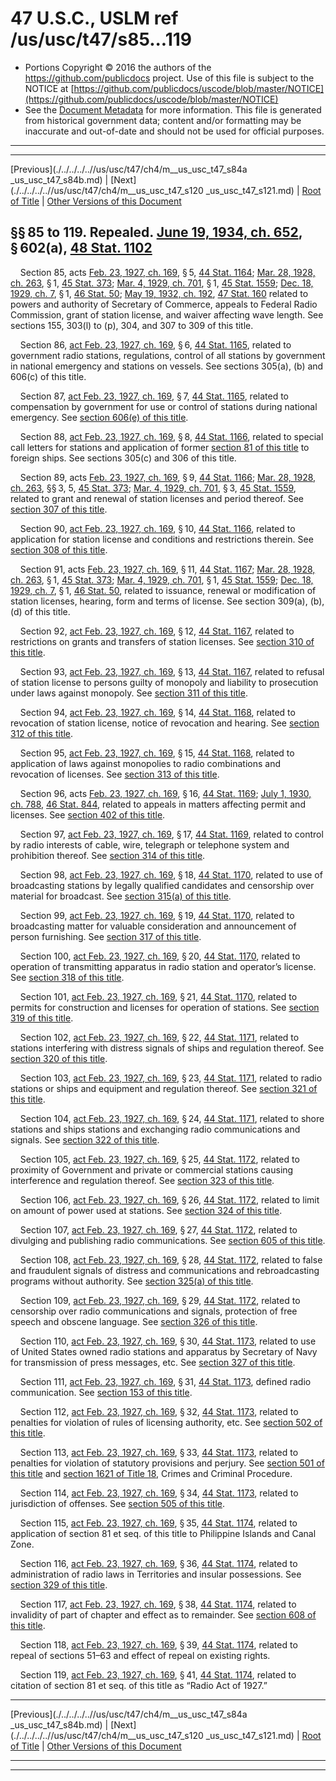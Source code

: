 ---
---

# 47 U.S.C., USLM ref /us/usc/t47/s85...119

* Portions Copyright © 2016 the authors of the https://github.com/publicdocs project.
  Use of this file is subject to the NOTICE at [https://github.com/publicdocs/uscode/blob/master/NOTICE](https://github.com/publicdocs/uscode/blob/master/NOTICE)
* See the [Document Metadata](././../../../..//README.md) for more information.
  This file is generated from historical government data; content and/or formatting may be inaccurate and out-of-date and should not be used for official purposes.

----------
----------

[Previous](./../../../..//us/usc/t47/ch4/m__us_usc_t47_s84a _us_usc_t47_s84b.md) | [Next](./../../../..//us/usc/t47/ch4/m__us_usc_t47_s120 _us_usc_t47_s121.md) | [Root of Title](./../../../../) | [Other Versions of this Document](https://publicdocs.github.io/go/links?ns=uslm&ref=%2Fus%2Fusc%2Ft47%2Fs85...119)

## §§ 85 to 119. Repealed. [June 19, 1934, ch. 652][/us/act/1934-06-19/ch652], § 602(a), [48 Stat. 1102][/us/stat/48/1102]

    Section 85, acts [Feb. 23, 1927, ch. 169][/us/act/1927-02-23/ch169], § 5, [44 Stat. 1164][/us/stat/44/1164]; [Mar. 28, 1928, ch. 263][/us/act/1928-03-28/ch263], § 1, [45 Stat. 373][/us/stat/45/373]; [Mar. 4, 1929, ch. 701][/us/act/1929-03-04/ch701], § 1, [45 Stat. 1559][/us/stat/45/1559]; [Dec. 18, 1929, ch. 7][/us/act/1929-12-18/ch7], § 1, [46 Stat. 50][/us/stat/46/50]; [May 19, 1932, ch. 192][/us/act/1932-05-19/ch192], [47 Stat. 160][/us/stat/47/160] related to powers and authority of Secretary of Commerce, appeals to Federal Radio Commission, grant of station license, and waiver affecting wave length. See sections 155, 303(l) to (p), 304, and 307 to 309 of this title.

    Section 86, [act Feb. 23, 1927, ch. 169][/us/act/1927-02-23/ch169], § 6, [44 Stat. 1165][/us/stat/44/1165], related to government radio stations, regulations, control of all stations by government in national emergency and stations on vessels. See sections 305(a), (b) and 606(c) of this title.

    Section 87, [act Feb. 23, 1927, ch. 169][/us/act/1927-02-23/ch169], § 7, [44 Stat. 1165][/us/stat/44/1165], related to compensation by government for use or control of stations during national emergency. See [section 606(e) of this title][/us/usc/t47/s606/e].

    Section 88, [act Feb. 23, 1927, ch. 169][/us/act/1927-02-23/ch169], § 8, [44 Stat. 1166][/us/stat/44/1166], related to special call letters for stations and application of former [section 81 of this title][/us/usc/t47/s81] to foreign ships. See sections 305(c) and 306 of this title.

    Section 89, acts [Feb. 23, 1927, ch. 169][/us/act/1927-02-23/ch169], § 9, [44 Stat. 1166][/us/stat/44/1166]; [Mar. 28, 1928, ch. 263][/us/act/1928-03-28/ch263], §§ 3, 5, [45 Stat. 373][/us/stat/45/373]; [Mar. 4, 1929, ch. 701][/us/act/1929-03-04/ch701], § 3, [45 Stat. 1559][/us/stat/45/1559], related to grant and renewal of station licenses and period thereof. See [section 307 of this title][/us/usc/t47/s307].

    Section 90, [act Feb. 23, 1927, ch. 169][/us/act/1927-02-23/ch169], § 10, [44 Stat. 1166][/us/stat/44/1166], related to application for station license and conditions and restrictions therein. See [section 308 of this title][/us/usc/t47/s308].

    Section 91, acts [Feb. 23, 1927, ch. 169][/us/act/1927-02-23/ch169], § 11, [44 Stat. 1167][/us/stat/44/1167]; [Mar. 28, 1928, ch. 263][/us/act/1928-03-28/ch263], § 1, [45 Stat. 373][/us/stat/45/373]; [Mar. 4, 1929, ch. 701][/us/act/1929-03-04/ch701], § 1, [45 Stat. 1559][/us/stat/45/1559]; [Dec. 18, 1929, ch. 7][/us/act/1929-12-18/ch7], § 1, [46 Stat. 50][/us/stat/46/50], related to issuance, renewal or modification of station licenses, hearing, form and terms of license. See section 309(a), (b), (d) of this title.

    Section 92, [act Feb. 23, 1927, ch. 169][/us/act/1927-02-23/ch169], § 12, [44 Stat. 1167][/us/stat/44/1167], related to restrictions on grants and transfers of station licenses. See [section 310 of this title][/us/usc/t47/s310].

    Section 93, [act Feb. 23, 1927, ch. 169][/us/act/1927-02-23/ch169], § 13, [44 Stat. 1167][/us/stat/44/1167], related to refusal of station license to persons guilty of monopoly and liability to prosecution under laws against monopoly. See [section 311 of this title][/us/usc/t47/s311].

    Section 94, [act Feb. 23, 1927, ch. 169][/us/act/1927-02-23/ch169], § 14, [44 Stat. 1168][/us/stat/44/1168], related to revocation of station license, notice of revocation and hearing. See [section 312 of this title][/us/usc/t47/s312].

    Section 95, [act Feb. 23, 1927, ch. 169][/us/act/1927-02-23/ch169], § 15, [44 Stat. 1168][/us/stat/44/1168], related to application of laws against monopolies to radio combinations and revocation of licenses. See [section 313 of this title][/us/usc/t47/s313].

    Section 96, acts [Feb. 23, 1927, ch. 169][/us/act/1927-02-23/ch169], § 16, [44 Stat. 1169][/us/stat/44/1169]; [July 1, 1930, ch. 788][/us/act/1930-07-01/ch788], [46 Stat. 844][/us/stat/46/844], related to appeals in matters affecting permit and licenses. See [section 402 of this title][/us/usc/t47/s402].

    Section 97, [act Feb. 23, 1927, ch. 169][/us/act/1927-02-23/ch169], § 17, [44 Stat. 1169][/us/stat/44/1169], related to control by radio interests of cable, wire, telegraph or telephone system and prohibition thereof. See [section 314 of this title][/us/usc/t47/s314].

    Section 98, [act Feb. 23, 1927, ch. 169][/us/act/1927-02-23/ch169], § 18, [44 Stat. 1170][/us/stat/44/1170], related to use of broadcasting stations by legally qualified candidates and censorship over material for broadcast. See [section 315(a) of this title][/us/usc/t47/s315/a].

    Section 99, [act Feb. 23, 1927, ch. 169][/us/act/1927-02-23/ch169], § 19, [44 Stat. 1170][/us/stat/44/1170], related to broadcasting matter for valuable consideration and announcement of person furnishing. See [section 317 of this title][/us/usc/t47/s317].

    Section 100, [act Feb. 23, 1927, ch. 169][/us/act/1927-02-23/ch169], § 20, [44 Stat. 1170][/us/stat/44/1170], related to operation of transmitting apparatus in radio station and operator’s license. See [section 318 of this title][/us/usc/t47/s318].

    Section 101, [act Feb. 23, 1927, ch. 169][/us/act/1927-02-23/ch169], § 21, [44 Stat. 1170][/us/stat/44/1170], related to permits for construction and licenses for operation of stations. See [section 319 of this title][/us/usc/t47/s319].

    Section 102, [act Feb. 23, 1927, ch. 169][/us/act/1927-02-23/ch169], § 22, [44 Stat. 1171][/us/stat/44/1171], related to stations interfering with distress signals of ships and regulation thereof. See [section 320 of this title][/us/usc/t47/s320].

    Section 103, [act Feb. 23, 1927, ch. 169][/us/act/1927-02-23/ch169], § 23, [44 Stat. 1171][/us/stat/44/1171], related to radio stations or ships and equipment and regulation thereof. See [section 321 of this title][/us/usc/t47/s321].

    Section 104, [act Feb. 23, 1927, ch. 169][/us/act/1927-02-23/ch169], § 24, [44 Stat. 1171][/us/stat/44/1171], related to shore stations and ships stations and exchanging radio communications and signals. See [section 322 of this title][/us/usc/t47/s322].

    Section 105, [act Feb. 23, 1927, ch. 169][/us/act/1927-02-23/ch169], § 25, [44 Stat. 1172][/us/stat/44/1172], related to proximity of Government and private or commercial stations causing interference and regulation thereof. See [section 323 of this title][/us/usc/t47/s323].

    Section 106, [act Feb. 23, 1927, ch. 169][/us/act/1927-02-23/ch169], § 26, [44 Stat. 1172][/us/stat/44/1172], related to limit on amount of power used at stations. See [section 324 of this title][/us/usc/t47/s324].

    Section 107, [act Feb. 23, 1927, ch. 169][/us/act/1927-02-23/ch169], § 27, [44 Stat. 1172][/us/stat/44/1172], related to divulging and publishing radio communications. See [section 605 of this title][/us/usc/t47/s605].

    Section 108, [act Feb. 23, 1927, ch. 169][/us/act/1927-02-23/ch169], § 28, [44 Stat. 1172][/us/stat/44/1172], related to false and fraudulent signals of distress and communications and rebroadcasting programs without authority. See [section 325(a) of this title][/us/usc/t47/s325/a].

    Section 109, [act Feb. 23, 1927, ch. 169][/us/act/1927-02-23/ch169], § 29, [44 Stat. 1172][/us/stat/44/1172], related to censorship over radio communications and signals, protection of free speech and obscene language. See [section 326 of this title][/us/usc/t47/s326].

    Section 110, [act Feb. 23, 1927, ch. 169][/us/act/1927-02-23/ch169], § 30, [44 Stat. 1173][/us/stat/44/1173], related to use of United States owned radio stations and apparatus by Secretary of Navy for transmission of press messages, etc. See [section 327 of this title][/us/usc/t47/s327].

    Section 111, [act Feb. 23, 1927, ch. 169][/us/act/1927-02-23/ch169], § 31, [44 Stat. 1173][/us/stat/44/1173], defined radio communication. See [section 153 of this title][/us/usc/t47/s153].

    Section 112, [act Feb. 23, 1927, ch. 169][/us/act/1927-02-23/ch169], § 32, [44 Stat. 1173][/us/stat/44/1173], related to penalties for violation of rules of licensing authority, etc. See [section 502 of this title][/us/usc/t47/s502].

    Section 113, [act Feb. 23, 1927, ch. 169][/us/act/1927-02-23/ch169], § 33, [44 Stat. 1173][/us/stat/44/1173], related to penalties for violation of statutory provisions and perjury. See [section 501 of this title][/us/usc/t47/s501] and [section 1621 of Title 18][/us/usc/t18/s1621], Crimes and Criminal Procedure.

    Section 114, [act Feb. 23, 1927, ch. 169][/us/act/1927-02-23/ch169], § 34, [44 Stat. 1173][/us/stat/44/1173], related to jurisdiction of offenses. See [section 505 of this title][/us/usc/t47/s505].

    Section 115, [act Feb. 23, 1927, ch. 169][/us/act/1927-02-23/ch169], § 35, [44 Stat. 1174][/us/stat/44/1174], related to application of section 81 et seq. of this title to Philippine Islands and Canal Zone.

    Section 116, [act Feb. 23, 1927, ch. 169][/us/act/1927-02-23/ch169], § 36, [44 Stat. 1174][/us/stat/44/1174], related to administration of radio laws in Territories and insular possessions. See [section 329 of this title][/us/usc/t47/s329].

    Section 117, [act Feb. 23, 1927, ch. 169][/us/act/1927-02-23/ch169], § 38, [44 Stat. 1174][/us/stat/44/1174], related to invalidity of part of chapter and effect as to remainder. See [section 608 of this title][/us/usc/t47/s608].

    Section 118, [act Feb. 23, 1927, ch. 169][/us/act/1927-02-23/ch169], § 39, [44 Stat. 1174][/us/stat/44/1174], related to repeal of sections 51–63 and effect of repeal on existing rights.

    Section 119, [act Feb. 23, 1927, ch. 169][/us/act/1927-02-23/ch169], § 41, [44 Stat. 1174][/us/stat/44/1174], related to citation of section 81 et seq. of this title as “Radio Act of 1927.”

----------

[Previous](./../../../..//us/usc/t47/ch4/m__us_usc_t47_s84a _us_usc_t47_s84b.md) | [Next](./../../../..//us/usc/t47/ch4/m__us_usc_t47_s120 _us_usc_t47_s121.md) | [Root of Title](./../../../../) | [Other Versions of this Document](https://publicdocs.github.io/go/links?ns=uslm&ref=%2Fus%2Fusc%2Ft47%2Fs85...119)

----------
----------

[/us/act/1934-06-19/ch652]: https://publicdocs.github.io/go/links?ns=uslm&ref=%2Fus%2Fact%2F1934-06-19%2Fch652
[/us/stat/48/1102]: https://publicdocs.github.io/go/links?ns=uslm&ref=%2Fus%2Fstat%2F48%2F1102
[/us/act/1927-02-23/ch169]: https://publicdocs.github.io/go/links?ns=uslm&ref=%2Fus%2Fact%2F1927-02-23%2Fch169
[/us/stat/44/1164]: https://publicdocs.github.io/go/links?ns=uslm&ref=%2Fus%2Fstat%2F44%2F1164
[/us/act/1928-03-28/ch263]: https://publicdocs.github.io/go/links?ns=uslm&ref=%2Fus%2Fact%2F1928-03-28%2Fch263
[/us/stat/45/373]: https://publicdocs.github.io/go/links?ns=uslm&ref=%2Fus%2Fstat%2F45%2F373
[/us/act/1929-03-04/ch701]: https://publicdocs.github.io/go/links?ns=uslm&ref=%2Fus%2Fact%2F1929-03-04%2Fch701
[/us/stat/45/1559]: https://publicdocs.github.io/go/links?ns=uslm&ref=%2Fus%2Fstat%2F45%2F1559
[/us/act/1929-12-18/ch7]: https://publicdocs.github.io/go/links?ns=uslm&ref=%2Fus%2Fact%2F1929-12-18%2Fch7
[/us/stat/46/50]: https://publicdocs.github.io/go/links?ns=uslm&ref=%2Fus%2Fstat%2F46%2F50
[/us/act/1932-05-19/ch192]: https://publicdocs.github.io/go/links?ns=uslm&ref=%2Fus%2Fact%2F1932-05-19%2Fch192
[/us/stat/47/160]: https://publicdocs.github.io/go/links?ns=uslm&ref=%2Fus%2Fstat%2F47%2F160
[/us/act/1927-02-23/ch169]: https://publicdocs.github.io/go/links?ns=uslm&ref=%2Fus%2Fact%2F1927-02-23%2Fch169
[/us/stat/44/1165]: https://publicdocs.github.io/go/links?ns=uslm&ref=%2Fus%2Fstat%2F44%2F1165
[/us/act/1927-02-23/ch169]: https://publicdocs.github.io/go/links?ns=uslm&ref=%2Fus%2Fact%2F1927-02-23%2Fch169
[/us/stat/44/1165]: https://publicdocs.github.io/go/links?ns=uslm&ref=%2Fus%2Fstat%2F44%2F1165
[/us/usc/t47/s606/e]: https://publicdocs.github.io/go/links?ns=uslm&ref=%2Fus%2Fusc%2Ft47%2Fs606%2Fe
[/us/act/1927-02-23/ch169]: https://publicdocs.github.io/go/links?ns=uslm&ref=%2Fus%2Fact%2F1927-02-23%2Fch169
[/us/stat/44/1166]: https://publicdocs.github.io/go/links?ns=uslm&ref=%2Fus%2Fstat%2F44%2F1166
[/us/usc/t47/s81]: https://publicdocs.github.io/go/links?ns=uslm&ref=%2Fus%2Fusc%2Ft47%2Fs81
[/us/act/1927-02-23/ch169]: https://publicdocs.github.io/go/links?ns=uslm&ref=%2Fus%2Fact%2F1927-02-23%2Fch169
[/us/stat/44/1166]: https://publicdocs.github.io/go/links?ns=uslm&ref=%2Fus%2Fstat%2F44%2F1166
[/us/act/1928-03-28/ch263]: https://publicdocs.github.io/go/links?ns=uslm&ref=%2Fus%2Fact%2F1928-03-28%2Fch263
[/us/stat/45/373]: https://publicdocs.github.io/go/links?ns=uslm&ref=%2Fus%2Fstat%2F45%2F373
[/us/act/1929-03-04/ch701]: https://publicdocs.github.io/go/links?ns=uslm&ref=%2Fus%2Fact%2F1929-03-04%2Fch701
[/us/stat/45/1559]: https://publicdocs.github.io/go/links?ns=uslm&ref=%2Fus%2Fstat%2F45%2F1559
[/us/usc/t47/s307]: https://publicdocs.github.io/go/links?ns=uslm&ref=%2Fus%2Fusc%2Ft47%2Fs307
[/us/act/1927-02-23/ch169]: https://publicdocs.github.io/go/links?ns=uslm&ref=%2Fus%2Fact%2F1927-02-23%2Fch169
[/us/stat/44/1166]: https://publicdocs.github.io/go/links?ns=uslm&ref=%2Fus%2Fstat%2F44%2F1166
[/us/usc/t47/s308]: https://publicdocs.github.io/go/links?ns=uslm&ref=%2Fus%2Fusc%2Ft47%2Fs308
[/us/act/1927-02-23/ch169]: https://publicdocs.github.io/go/links?ns=uslm&ref=%2Fus%2Fact%2F1927-02-23%2Fch169
[/us/stat/44/1167]: https://publicdocs.github.io/go/links?ns=uslm&ref=%2Fus%2Fstat%2F44%2F1167
[/us/act/1928-03-28/ch263]: https://publicdocs.github.io/go/links?ns=uslm&ref=%2Fus%2Fact%2F1928-03-28%2Fch263
[/us/stat/45/373]: https://publicdocs.github.io/go/links?ns=uslm&ref=%2Fus%2Fstat%2F45%2F373
[/us/act/1929-03-04/ch701]: https://publicdocs.github.io/go/links?ns=uslm&ref=%2Fus%2Fact%2F1929-03-04%2Fch701
[/us/stat/45/1559]: https://publicdocs.github.io/go/links?ns=uslm&ref=%2Fus%2Fstat%2F45%2F1559
[/us/act/1929-12-18/ch7]: https://publicdocs.github.io/go/links?ns=uslm&ref=%2Fus%2Fact%2F1929-12-18%2Fch7
[/us/stat/46/50]: https://publicdocs.github.io/go/links?ns=uslm&ref=%2Fus%2Fstat%2F46%2F50
[/us/act/1927-02-23/ch169]: https://publicdocs.github.io/go/links?ns=uslm&ref=%2Fus%2Fact%2F1927-02-23%2Fch169
[/us/stat/44/1167]: https://publicdocs.github.io/go/links?ns=uslm&ref=%2Fus%2Fstat%2F44%2F1167
[/us/usc/t47/s310]: https://publicdocs.github.io/go/links?ns=uslm&ref=%2Fus%2Fusc%2Ft47%2Fs310
[/us/act/1927-02-23/ch169]: https://publicdocs.github.io/go/links?ns=uslm&ref=%2Fus%2Fact%2F1927-02-23%2Fch169
[/us/stat/44/1167]: https://publicdocs.github.io/go/links?ns=uslm&ref=%2Fus%2Fstat%2F44%2F1167
[/us/usc/t47/s311]: https://publicdocs.github.io/go/links?ns=uslm&ref=%2Fus%2Fusc%2Ft47%2Fs311
[/us/act/1927-02-23/ch169]: https://publicdocs.github.io/go/links?ns=uslm&ref=%2Fus%2Fact%2F1927-02-23%2Fch169
[/us/stat/44/1168]: https://publicdocs.github.io/go/links?ns=uslm&ref=%2Fus%2Fstat%2F44%2F1168
[/us/usc/t47/s312]: https://publicdocs.github.io/go/links?ns=uslm&ref=%2Fus%2Fusc%2Ft47%2Fs312
[/us/act/1927-02-23/ch169]: https://publicdocs.github.io/go/links?ns=uslm&ref=%2Fus%2Fact%2F1927-02-23%2Fch169
[/us/stat/44/1168]: https://publicdocs.github.io/go/links?ns=uslm&ref=%2Fus%2Fstat%2F44%2F1168
[/us/usc/t47/s313]: https://publicdocs.github.io/go/links?ns=uslm&ref=%2Fus%2Fusc%2Ft47%2Fs313
[/us/act/1927-02-23/ch169]: https://publicdocs.github.io/go/links?ns=uslm&ref=%2Fus%2Fact%2F1927-02-23%2Fch169
[/us/stat/44/1169]: https://publicdocs.github.io/go/links?ns=uslm&ref=%2Fus%2Fstat%2F44%2F1169
[/us/act/1930-07-01/ch788]: https://publicdocs.github.io/go/links?ns=uslm&ref=%2Fus%2Fact%2F1930-07-01%2Fch788
[/us/stat/46/844]: https://publicdocs.github.io/go/links?ns=uslm&ref=%2Fus%2Fstat%2F46%2F844
[/us/usc/t47/s402]: https://publicdocs.github.io/go/links?ns=uslm&ref=%2Fus%2Fusc%2Ft47%2Fs402
[/us/act/1927-02-23/ch169]: https://publicdocs.github.io/go/links?ns=uslm&ref=%2Fus%2Fact%2F1927-02-23%2Fch169
[/us/stat/44/1169]: https://publicdocs.github.io/go/links?ns=uslm&ref=%2Fus%2Fstat%2F44%2F1169
[/us/usc/t47/s314]: https://publicdocs.github.io/go/links?ns=uslm&ref=%2Fus%2Fusc%2Ft47%2Fs314
[/us/act/1927-02-23/ch169]: https://publicdocs.github.io/go/links?ns=uslm&ref=%2Fus%2Fact%2F1927-02-23%2Fch169
[/us/stat/44/1170]: https://publicdocs.github.io/go/links?ns=uslm&ref=%2Fus%2Fstat%2F44%2F1170
[/us/usc/t47/s315/a]: https://publicdocs.github.io/go/links?ns=uslm&ref=%2Fus%2Fusc%2Ft47%2Fs315%2Fa
[/us/act/1927-02-23/ch169]: https://publicdocs.github.io/go/links?ns=uslm&ref=%2Fus%2Fact%2F1927-02-23%2Fch169
[/us/stat/44/1170]: https://publicdocs.github.io/go/links?ns=uslm&ref=%2Fus%2Fstat%2F44%2F1170
[/us/usc/t47/s317]: https://publicdocs.github.io/go/links?ns=uslm&ref=%2Fus%2Fusc%2Ft47%2Fs317
[/us/act/1927-02-23/ch169]: https://publicdocs.github.io/go/links?ns=uslm&ref=%2Fus%2Fact%2F1927-02-23%2Fch169
[/us/stat/44/1170]: https://publicdocs.github.io/go/links?ns=uslm&ref=%2Fus%2Fstat%2F44%2F1170
[/us/usc/t47/s318]: https://publicdocs.github.io/go/links?ns=uslm&ref=%2Fus%2Fusc%2Ft47%2Fs318
[/us/act/1927-02-23/ch169]: https://publicdocs.github.io/go/links?ns=uslm&ref=%2Fus%2Fact%2F1927-02-23%2Fch169
[/us/stat/44/1170]: https://publicdocs.github.io/go/links?ns=uslm&ref=%2Fus%2Fstat%2F44%2F1170
[/us/usc/t47/s319]: https://publicdocs.github.io/go/links?ns=uslm&ref=%2Fus%2Fusc%2Ft47%2Fs319
[/us/act/1927-02-23/ch169]: https://publicdocs.github.io/go/links?ns=uslm&ref=%2Fus%2Fact%2F1927-02-23%2Fch169
[/us/stat/44/1171]: https://publicdocs.github.io/go/links?ns=uslm&ref=%2Fus%2Fstat%2F44%2F1171
[/us/usc/t47/s320]: https://publicdocs.github.io/go/links?ns=uslm&ref=%2Fus%2Fusc%2Ft47%2Fs320
[/us/act/1927-02-23/ch169]: https://publicdocs.github.io/go/links?ns=uslm&ref=%2Fus%2Fact%2F1927-02-23%2Fch169
[/us/stat/44/1171]: https://publicdocs.github.io/go/links?ns=uslm&ref=%2Fus%2Fstat%2F44%2F1171
[/us/usc/t47/s321]: https://publicdocs.github.io/go/links?ns=uslm&ref=%2Fus%2Fusc%2Ft47%2Fs321
[/us/act/1927-02-23/ch169]: https://publicdocs.github.io/go/links?ns=uslm&ref=%2Fus%2Fact%2F1927-02-23%2Fch169
[/us/stat/44/1171]: https://publicdocs.github.io/go/links?ns=uslm&ref=%2Fus%2Fstat%2F44%2F1171
[/us/usc/t47/s322]: https://publicdocs.github.io/go/links?ns=uslm&ref=%2Fus%2Fusc%2Ft47%2Fs322
[/us/act/1927-02-23/ch169]: https://publicdocs.github.io/go/links?ns=uslm&ref=%2Fus%2Fact%2F1927-02-23%2Fch169
[/us/stat/44/1172]: https://publicdocs.github.io/go/links?ns=uslm&ref=%2Fus%2Fstat%2F44%2F1172
[/us/usc/t47/s323]: https://publicdocs.github.io/go/links?ns=uslm&ref=%2Fus%2Fusc%2Ft47%2Fs323
[/us/act/1927-02-23/ch169]: https://publicdocs.github.io/go/links?ns=uslm&ref=%2Fus%2Fact%2F1927-02-23%2Fch169
[/us/stat/44/1172]: https://publicdocs.github.io/go/links?ns=uslm&ref=%2Fus%2Fstat%2F44%2F1172
[/us/usc/t47/s324]: https://publicdocs.github.io/go/links?ns=uslm&ref=%2Fus%2Fusc%2Ft47%2Fs324
[/us/act/1927-02-23/ch169]: https://publicdocs.github.io/go/links?ns=uslm&ref=%2Fus%2Fact%2F1927-02-23%2Fch169
[/us/stat/44/1172]: https://publicdocs.github.io/go/links?ns=uslm&ref=%2Fus%2Fstat%2F44%2F1172
[/us/usc/t47/s605]: https://publicdocs.github.io/go/links?ns=uslm&ref=%2Fus%2Fusc%2Ft47%2Fs605
[/us/act/1927-02-23/ch169]: https://publicdocs.github.io/go/links?ns=uslm&ref=%2Fus%2Fact%2F1927-02-23%2Fch169
[/us/stat/44/1172]: https://publicdocs.github.io/go/links?ns=uslm&ref=%2Fus%2Fstat%2F44%2F1172
[/us/usc/t47/s325/a]: https://publicdocs.github.io/go/links?ns=uslm&ref=%2Fus%2Fusc%2Ft47%2Fs325%2Fa
[/us/act/1927-02-23/ch169]: https://publicdocs.github.io/go/links?ns=uslm&ref=%2Fus%2Fact%2F1927-02-23%2Fch169
[/us/stat/44/1172]: https://publicdocs.github.io/go/links?ns=uslm&ref=%2Fus%2Fstat%2F44%2F1172
[/us/usc/t47/s326]: https://publicdocs.github.io/go/links?ns=uslm&ref=%2Fus%2Fusc%2Ft47%2Fs326
[/us/act/1927-02-23/ch169]: https://publicdocs.github.io/go/links?ns=uslm&ref=%2Fus%2Fact%2F1927-02-23%2Fch169
[/us/stat/44/1173]: https://publicdocs.github.io/go/links?ns=uslm&ref=%2Fus%2Fstat%2F44%2F1173
[/us/usc/t47/s327]: https://publicdocs.github.io/go/links?ns=uslm&ref=%2Fus%2Fusc%2Ft47%2Fs327
[/us/act/1927-02-23/ch169]: https://publicdocs.github.io/go/links?ns=uslm&ref=%2Fus%2Fact%2F1927-02-23%2Fch169
[/us/stat/44/1173]: https://publicdocs.github.io/go/links?ns=uslm&ref=%2Fus%2Fstat%2F44%2F1173
[/us/usc/t47/s153]: https://publicdocs.github.io/go/links?ns=uslm&ref=%2Fus%2Fusc%2Ft47%2Fs153
[/us/act/1927-02-23/ch169]: https://publicdocs.github.io/go/links?ns=uslm&ref=%2Fus%2Fact%2F1927-02-23%2Fch169
[/us/stat/44/1173]: https://publicdocs.github.io/go/links?ns=uslm&ref=%2Fus%2Fstat%2F44%2F1173
[/us/usc/t47/s502]: https://publicdocs.github.io/go/links?ns=uslm&ref=%2Fus%2Fusc%2Ft47%2Fs502
[/us/act/1927-02-23/ch169]: https://publicdocs.github.io/go/links?ns=uslm&ref=%2Fus%2Fact%2F1927-02-23%2Fch169
[/us/stat/44/1173]: https://publicdocs.github.io/go/links?ns=uslm&ref=%2Fus%2Fstat%2F44%2F1173
[/us/usc/t47/s501]: https://publicdocs.github.io/go/links?ns=uslm&ref=%2Fus%2Fusc%2Ft47%2Fs501
[/us/usc/t18/s1621]: https://publicdocs.github.io/go/links?ns=uslm&ref=%2Fus%2Fusc%2Ft18%2Fs1621
[/us/act/1927-02-23/ch169]: https://publicdocs.github.io/go/links?ns=uslm&ref=%2Fus%2Fact%2F1927-02-23%2Fch169
[/us/stat/44/1173]: https://publicdocs.github.io/go/links?ns=uslm&ref=%2Fus%2Fstat%2F44%2F1173
[/us/usc/t47/s505]: https://publicdocs.github.io/go/links?ns=uslm&ref=%2Fus%2Fusc%2Ft47%2Fs505
[/us/act/1927-02-23/ch169]: https://publicdocs.github.io/go/links?ns=uslm&ref=%2Fus%2Fact%2F1927-02-23%2Fch169
[/us/stat/44/1174]: https://publicdocs.github.io/go/links?ns=uslm&ref=%2Fus%2Fstat%2F44%2F1174
[/us/act/1927-02-23/ch169]: https://publicdocs.github.io/go/links?ns=uslm&ref=%2Fus%2Fact%2F1927-02-23%2Fch169
[/us/stat/44/1174]: https://publicdocs.github.io/go/links?ns=uslm&ref=%2Fus%2Fstat%2F44%2F1174
[/us/usc/t47/s329]: https://publicdocs.github.io/go/links?ns=uslm&ref=%2Fus%2Fusc%2Ft47%2Fs329
[/us/act/1927-02-23/ch169]: https://publicdocs.github.io/go/links?ns=uslm&ref=%2Fus%2Fact%2F1927-02-23%2Fch169
[/us/stat/44/1174]: https://publicdocs.github.io/go/links?ns=uslm&ref=%2Fus%2Fstat%2F44%2F1174
[/us/usc/t47/s608]: https://publicdocs.github.io/go/links?ns=uslm&ref=%2Fus%2Fusc%2Ft47%2Fs608
[/us/act/1927-02-23/ch169]: https://publicdocs.github.io/go/links?ns=uslm&ref=%2Fus%2Fact%2F1927-02-23%2Fch169
[/us/stat/44/1174]: https://publicdocs.github.io/go/links?ns=uslm&ref=%2Fus%2Fstat%2F44%2F1174
[/us/act/1927-02-23/ch169]: https://publicdocs.github.io/go/links?ns=uslm&ref=%2Fus%2Fact%2F1927-02-23%2Fch169
[/us/stat/44/1174]: https://publicdocs.github.io/go/links?ns=uslm&ref=%2Fus%2Fstat%2F44%2F1174


